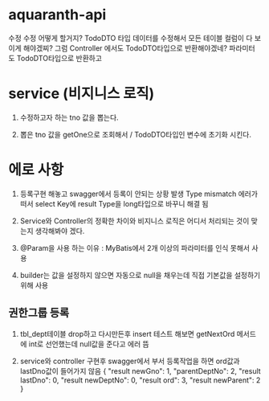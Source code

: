 # aquaranth-api

수정
수정 어떻게 할거지? 
TodoDTO 타입 데이터를 수정해서 모든 테이블 컬럼이 다 보이게 해야겠찌?
그럼 Controller 에서도 TodoDTO타입으로 반환해야겠네?
파라미터도 TodoDTO타입으로 반환하고 
# service (비지니스 로직)
1. 수정하고자 하는 tno 값을 뽑는다.

2. 뽑은 tno 값을 getOne으로 조회해서 /  TodoDTO타입인 변수에 초기화 시킨다.





# 에로 사항
1. 등록구현 해놓고 swagger에서 등록이 안되는 상황 발생
Type mismatch 에러가 떠서 select Key에 result Type을 long타입으로 바꾸니 해결 됨

2. Service와 Controller의 정확한 차이와 비지니스 로직은 어디서 처리되는 것이 맞는지 생각해봐야 겠다.

3. @Param을 사용 하는 이유 : MyBatis에서 2개 이상의 파라미터를 인식 못해서 사용

4. builder는 값을 설정하지 않으면 자동으로  null을 채우는데 직접 기본값을 설정하기 위해 사용


## 권한그룹 등록

[//]: # (TODO : add, delete)

1. tbl_dept테이블 drop하고 다시만든후 insert 테스트 해보면 getNextOrd 메서드에 int로 선언했는데 null값을 준다고 에러 뜸

2. service와 controller 구현후 swagger에서 부서 등록작업을 하면 ord값과 lastDno값이 들어가지 않음
{
   "result newGno": 1,
   "parentDeptNo": 2,
   "result lastDno": 0,
   "result newDeptNo": 0,
   "result ord": 3,
   "result newParent": 2
}